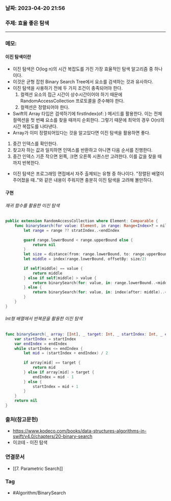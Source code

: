 ### 날짜: 2023-04-20 21:56

### 주제: 효율 좋은 탐색
---
### 메모: 
#### 이진 탐색이란
- 이진 탐색은 O(log n)의 시간 복잡도를 가진 가장 효율적인 탐색 알고리즘 중 하나이다. 
- 이것은 균형 잡힌 Binary Search Tree에서 요소를 검색하는 것과 유사하다. 
- 이진 탐색을 사용하기 전에 두 가지 조건이 충족되어야 한다.
	1. 컬렉션 요소의 접근 시간이 상수시간이어야 하기 때문에 RandomAccessCollection 프로토콜을 준수해야 한다.
	2. 컬렉션은 정렬되어야 한다. 
- Swift의 Array 타입은 검색하기에 firstIndex(of: ) 메서드를 활용한다. 이는 전체 컬렉션을 첫 번째 요소를 찾을 때까지 순회한다. 그렇기 때문에 최악의 경우 O(n)의 시간 복잡도를 나타낸다. 
- Array가 이미 정렬되어있다는 것을 알고있다면 이진 탐색을 활용하면 좋다. 
1. 중간 인덱스를 확인한다.
2. 찾고자 하는 값과 일치하면 인덱스를 반환하고 아니면 다음 순서를 진행한다.
3. 중간 인덱스 기준 작으면 왼쪽, 크면 오른쪽 시퀀스만 고려한다. 이를 값을 찾을 때 까지 반복한다. 
- 이진 탐색은 프로그래밍 면접에서 자주 출제되는 유형 중 하나이다. "정렬된 배열이 주어졌을 때.."와 같은 내용이 주워지면 충분히 이진 탐색을 고려해 볼만하다. 
#### 구현 
###### 재귀 함수를 활용한 이진 탐색 
~~~ swift 
public extension RandomAccessCollection where Element: Comparable {
	func binarySearch(for value: Element, in range: Range<Index>? = nil) -> Index? { 
		let range = range ?? stratIndex..<endIndex
		
		guard range.lowerBound < range.upperBound else { 
			return nil
		}
		let size = distance(from: range.lowerBound, to: range.upperBound)
		let middle = index(range.lowerBound, offsetBy: size/2)
		
		if self[middle] == value { 
			return middle
		} else if self[middle] > value { 
			return binarySearch(for: value, in: range.lowerBound..<middle)
		} else { 
			return binarySearch(for: value, in: index(after: middle)..<range.upperBound)
		}
	}
} 
~~~
###### Int형 배열에서 반복문을 활용한 이진 탐색 
~~~ swift 
func binarySearch(_ array: [Int], _ target: Int, _ startIndex: Int, _ endIndex: Int) -> Int? { 
	var startIndex = startIndex 
	var endIndex = endIndex 
	while startIndex <= endIndex { 
		let mid = (startIndex + endIndex) / 2 
		
		if array[mid] == target { 
			return mid
		} else if array[mid] > target { 
			endIndex = mid - 1 
		} else { 
			startIndex = mid + 1
		}
	}
	return nil 
}
~~~

### 출처(참고문헌) 
- https://www.kodeco.com/books/data-structures-algorithms-in-swift/v4.0/chapters/20-binary-search
- 이코테 - 이진 탐색 

### 연결문서 
- [[7. Parametric Search]]

### Tag
- #Algorithm/BinarySearch